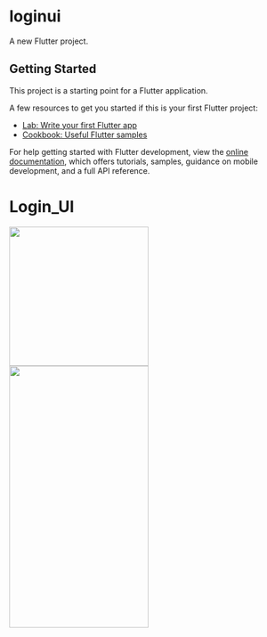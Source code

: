 # loginui

A new Flutter project.

## Getting Started

This project is a starting point for a Flutter application.

A few resources to get you started if this is your first Flutter project:

- [Lab: Write your first Flutter app](https://docs.flutter.dev/get-started/codelab)
- [Cookbook: Useful Flutter samples](https://docs.flutter.dev/cookbook)

For help getting started with Flutter development, view the
[online documentation](https://docs.flutter.dev/), which offers tutorials,
samples, guidance on mobile development, and a full API reference.
# Login_UI
<div style="display:flex;flex-direction:column;">
<img src="https://user-images.githubusercontent.com/57596726/194656616-cc5db2ca-435f-4719-adb9-09c49fe30b83.png" width=250 hieght=500>

<img src="https://user-images.githubusercontent.com/57596726/194657379-250e0352-dd26-42b5-ba8e-eed3c225a1c6.png" width=250 height=470>
</div>
